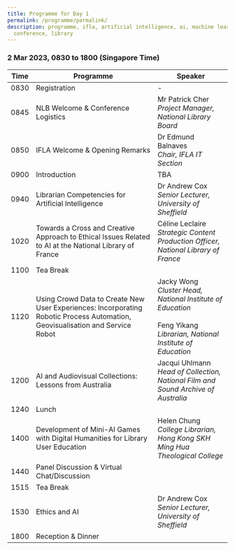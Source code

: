 ```yaml
---
title: Programme for Day 1
permalink: /programme/permalink/
description: programme, ifla, artificial intelligence, ai, machine learning, ml,
  conference, library
---
```

### **2 Mar 2023, 0830 to 1800 (Singapore Time)**

| Time | Programme | Speaker |
| -------- | -------- | -------- |
| 0830     | Registration     | -     |
| 0845     | NLB Welcome & Conference Logistics     | Mr Patrick Cher<br>*Project Manager,<br>National Library Board*     |
| 0850     | IFLA Welcome & Opening Remarks     | Dr Edmund Balnaves<br>*Chair, IFLA IT Section*     |
| 0900     | Introduction     | TBA     |
| 0940     | Librarian Competencies for Artificial Intelligence     | Dr Andrew Cox <br>*Senior Lecturer, University of Sheffield*     |
| 1020     | Towards a Cross and Creative Approach to Ethical Issues Related to AI at the National Library of France     | Céline Leclaire <br>*Strategic Content Production Officer, <br>National Library of France*    |
| 1100     | Tea Break     |      |
| 1120     | Using Crowd Data to Create New User Experiences: Incorporating Robotic Process Automation, Geovisualisation and Service Robot     | Jacky Wong <br>*Cluster Head, National Institute of Education*  <br><br>Feng Yikang <br>*Librarian, National Institute of Education*   |
| 1200     | AI and Audiovisual Collections: Lessons from Australia     | Jacqui Uhlmann <br>*Head of Collection, National Film and Sound Archive of Australia*     |
| 1240     | Lunch     |      |
| 1400     | Development of Mini-AI Games with Digital Humanities for Library User Education     | Helen Chung <br>*College Librarian, <br>Hong Kong SKH Ming Hua Theological College*    |
| 1440     | Panel Discussion & Virtual Chat/Discussion     |      |
| 1515     | Tea Break     |      |
| 1530     | Ethics and AI     | Dr Andrew Cox <br>*Senior Lecturer, University of Sheffield*    |
| 1800     | Reception & Dinner     |      |